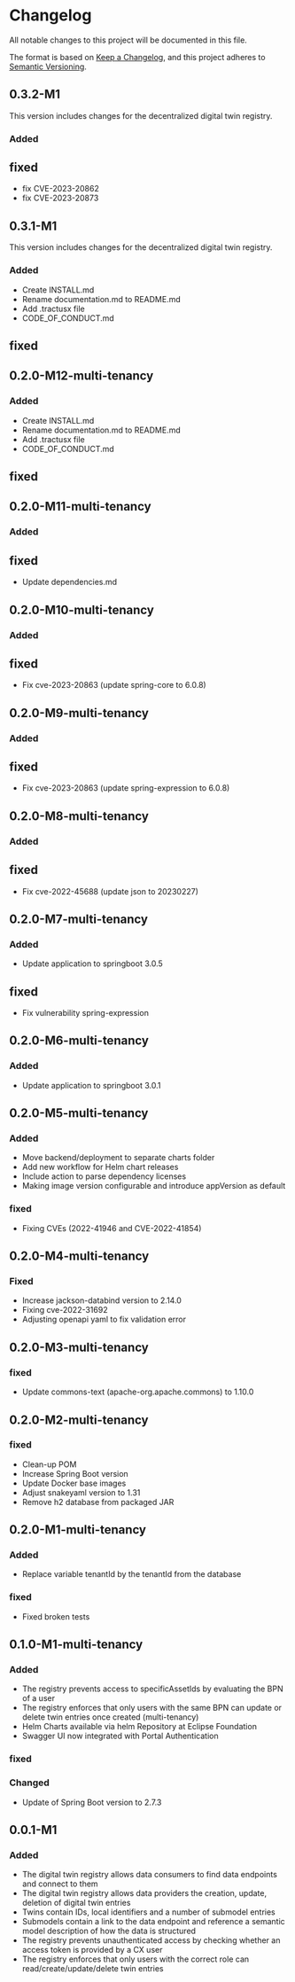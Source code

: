 # Changelog
All notable changes to this project will be documented in this file.

The format is based on [Keep a Changelog](https://keepachangelog.com/en/1.0.0/),
and this project adheres to [Semantic Versioning](https://semver.org/spec/v2.0.0.html).

## 0.3.2-M1
This version includes changes for the decentralized digital twin registry.
### Added

## fixed
- fix CVE-2023-20862
- fix CVE-2023-20873

## 0.3.1-M1
This version includes changes for the decentralized digital twin registry.
### Added
- Create INSTALL.md
- Rename documentation.md to README.md
- Add .tractusx file
- CODE_OF_CONDUCT.md

## fixed

## 0.2.0-M12-multi-tenancy
### Added
- Create INSTALL.md
- Rename documentation.md to README.md
- Add .tractusx file
- CODE_OF_CONDUCT.md

## fixed

## 0.2.0-M11-multi-tenancy
### Added

## fixed
- Update dependencies.md

## 0.2.0-M10-multi-tenancy
### Added

## fixed
- Fix cve-2023-20863 (update spring-core to 6.0.8)

## 0.2.0-M9-multi-tenancy
### Added

## fixed
- Fix cve-2023-20863 (update spring-expression to 6.0.8)

## 0.2.0-M8-multi-tenancy
### Added

## fixed
- Fix cve-2022-45688 (update json to 20230227)

## 0.2.0-M7-multi-tenancy
### Added
- Update application to springboot 3.0.5

## fixed
- Fix vulnerability spring-expression

## 0.2.0-M6-multi-tenancy
### Added
- Update application to springboot 3.0.1

## 0.2.0-M5-multi-tenancy
### Added
- Move backend/deployment to separate charts folder
- Add new workflow for Helm chart releases
- Include action to parse dependency licenses
- Making image version configurable and introduce appVersion as default

### fixed
- Fixing CVEs (2022-41946 and CVE-2022-41854)

## 0.2.0-M4-multi-tenancy
### Fixed
- Increase jackson-databind version to 2.14.0
- Fixing cve-2022-31692
- Adjusting openapi yaml to fix validation error

## 0.2.0-M3-multi-tenancy
### fixed
- Update commons-text (apache-org.apache.commons) to 1.10.0

## 0.2.0-M2-multi-tenancy
### fixed
- Clean-up POM
- Increase Spring Boot version
- Update Docker base images
- Adjust snakeyaml version to 1.31
- Remove h2 database from packaged JAR

## 0.2.0-M1-multi-tenancy
### Added
- Replace variable tenantId by the tenantId from the database
### fixed
- Fixed broken tests

## 0.1.0-M1-multi-tenancy
### Added
- The registry prevents access to specificAssetIds by evaluating the BPN of a user
- The registry enforces that only users with the same BPN can update or delete twin entries once created (multi-tenancy)
- Helm Charts available via helm Repository at Eclipse Foundation
- Swagger UI now integrated with Portal Authentication

### fixed

### Changed
- Update of Spring Boot version to 2.7.3

## 0.0.1-M1
### Added
- The digital twin registry allows data consumers to find data endpoints and connect to them
- The digital twin registry allows data providers the creation, update, deletion of digital twin entries
- Twins contain IDs, local identifiers and a number of submodel entries
- Submodels contain a link to the data endpoint and reference a semantic model description of how the data is structured
- The registry prevents unauthenticated access by checking whether an access token is provided by a CX user
- The registry enforces that only users with the correct role can read/create/update/delete twin entries